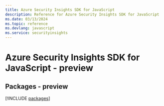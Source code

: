 ```yaml
---
title: Azure Security Insights SDK for JavaScript
description: Reference for Azure Security Insights SDK for JavaScript
ms.date: 03/13/2024
ms.topic: reference
ms.devlang: javascript
ms.service: securityinsights
---
```

# Azure Security Insights SDK for JavaScript - preview
## Packages - preview
[!INCLUDE [packages](security-insights-index.md)]